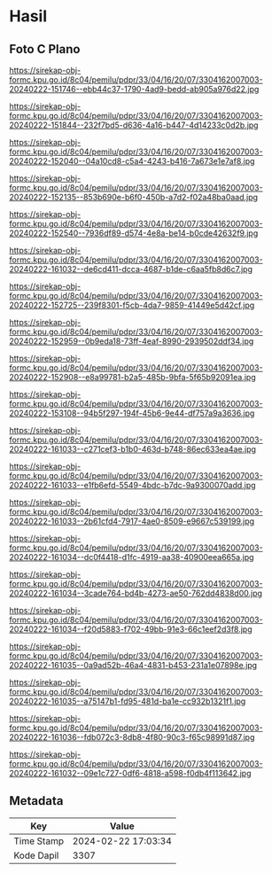# Hasil

## Foto C Plano

https://sirekap-obj-formc.kpu.go.id/8c04/pemilu/pdpr/33/04/16/20/07/3304162007003-20240222-151746--ebb44c37-1790-4ad9-bedd-ab905a976d22.jpg

https://sirekap-obj-formc.kpu.go.id/8c04/pemilu/pdpr/33/04/16/20/07/3304162007003-20240222-151844--232f7bd5-d636-4a16-b447-4d14233c0d2b.jpg

https://sirekap-obj-formc.kpu.go.id/8c04/pemilu/pdpr/33/04/16/20/07/3304162007003-20240222-152040--04a10cd8-c5a4-4243-b416-7a673e1e7af8.jpg

https://sirekap-obj-formc.kpu.go.id/8c04/pemilu/pdpr/33/04/16/20/07/3304162007003-20240222-152135--853b690e-b6f0-450b-a7d2-f02a48ba0aad.jpg

https://sirekap-obj-formc.kpu.go.id/8c04/pemilu/pdpr/33/04/16/20/07/3304162007003-20240222-152540--7936df89-d574-4e8a-be14-b0cde42632f9.jpg

https://sirekap-obj-formc.kpu.go.id/8c04/pemilu/pdpr/33/04/16/20/07/3304162007003-20240222-161032--de6cd411-dcca-4687-b1de-c6aa5fb8d6c7.jpg

https://sirekap-obj-formc.kpu.go.id/8c04/pemilu/pdpr/33/04/16/20/07/3304162007003-20240222-152725--239f8301-f5cb-4da7-9859-41449e5d42cf.jpg

https://sirekap-obj-formc.kpu.go.id/8c04/pemilu/pdpr/33/04/16/20/07/3304162007003-20240222-152959--0b9eda18-73ff-4eaf-8990-2939502ddf34.jpg

https://sirekap-obj-formc.kpu.go.id/8c04/pemilu/pdpr/33/04/16/20/07/3304162007003-20240222-152908--e8a99781-b2a5-485b-9bfa-5f65b92091ea.jpg

https://sirekap-obj-formc.kpu.go.id/8c04/pemilu/pdpr/33/04/16/20/07/3304162007003-20240222-153108--94b5f297-194f-45b6-9e44-df757a9a3636.jpg

https://sirekap-obj-formc.kpu.go.id/8c04/pemilu/pdpr/33/04/16/20/07/3304162007003-20240222-161033--c271cef3-b1b0-463d-b748-86ec633ea4ae.jpg

https://sirekap-obj-formc.kpu.go.id/8c04/pemilu/pdpr/33/04/16/20/07/3304162007003-20240222-161033--e1fb6efd-5549-4bdc-b7dc-9a9300070add.jpg

https://sirekap-obj-formc.kpu.go.id/8c04/pemilu/pdpr/33/04/16/20/07/3304162007003-20240222-161033--2b61cfd4-7917-4ae0-8509-e9667c539199.jpg

https://sirekap-obj-formc.kpu.go.id/8c04/pemilu/pdpr/33/04/16/20/07/3304162007003-20240222-161034--dc0f4418-d1fc-4919-aa38-40900eea665a.jpg

https://sirekap-obj-formc.kpu.go.id/8c04/pemilu/pdpr/33/04/16/20/07/3304162007003-20240222-161034--3cade764-bd4b-4273-ae50-762dd4838d00.jpg

https://sirekap-obj-formc.kpu.go.id/8c04/pemilu/pdpr/33/04/16/20/07/3304162007003-20240222-161034--f20d5883-f702-49bb-91e3-66c1eef2d3f8.jpg

https://sirekap-obj-formc.kpu.go.id/8c04/pemilu/pdpr/33/04/16/20/07/3304162007003-20240222-161035--0a9ad52b-46a4-4831-b453-231a1e07898e.jpg

https://sirekap-obj-formc.kpu.go.id/8c04/pemilu/pdpr/33/04/16/20/07/3304162007003-20240222-161035--a75147b1-fd95-481d-ba1e-cc932b1321f1.jpg

https://sirekap-obj-formc.kpu.go.id/8c04/pemilu/pdpr/33/04/16/20/07/3304162007003-20240222-161036--fdb072c3-8db8-4f80-90c3-f65c98991d87.jpg

https://sirekap-obj-formc.kpu.go.id/8c04/pemilu/pdpr/33/04/16/20/07/3304162007003-20240222-161032--09e1c727-0df6-4818-a598-f0db4f113642.jpg


## Metadata

| Key        | Value               |
| ---------- | ------------------- |
| Time Stamp | 2024-02-22 17:03:34 |
| Kode Dapil | 3307                |



